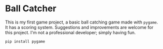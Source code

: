 # Ball Catcher
This is my first game project, a basic ball catching game made with `pygame`. It has a scoring system. Suggestions and improvements are welcome for this project. I'm not a professional developer; simply having fun.

```
pip install pygame
```
